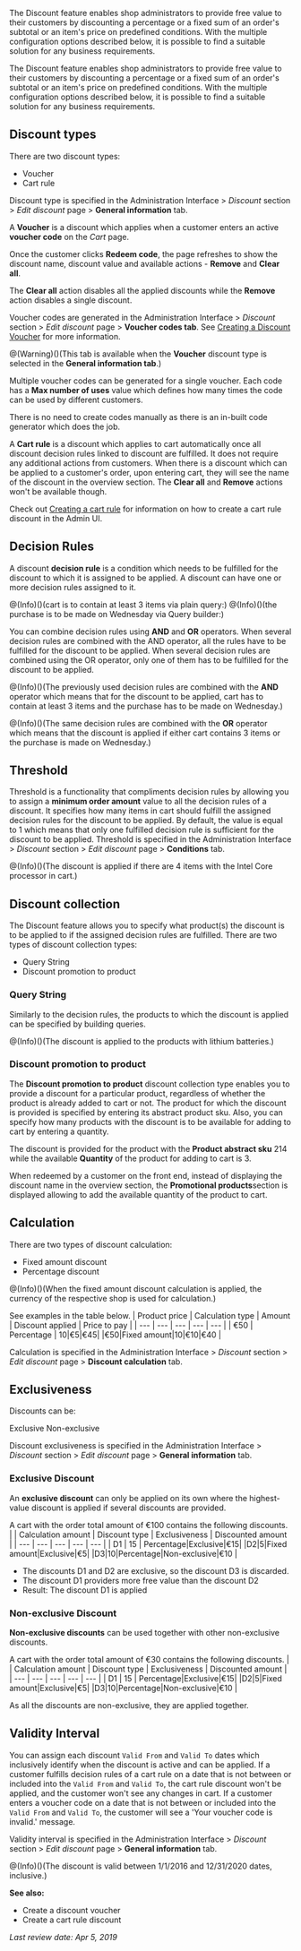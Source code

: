 The Discount feature enables shop administrators to provide free value to their customers by discounting a percentage or a fixed sum of an order's subtotal or an item's price on predefined conditions. With the multiple configuration options described below, it is possible to find a suitable solution for any business requirements.

The Discount feature enables shop administrators to provide free value to their customers by discounting a percentage or a fixed sum of an order's subtotal or an item's price on predefined conditions. With the multiple configuration options described below, it is possible to find a suitable solution for any business requirements.

## Discount types

There are two discount types:

* Voucher
* Cart rule

Discount type is specified in the Administration Interface > *Discount* section > *Edit discount* page > **General information** tab.

A **Voucher** is a discount which applies when a customer enters an active **voucher code** on the *Cart* page.

Once the customer clicks **Redeem code**, the page refreshes to show the discount name, discount value and available actions - **Remove** and **Clear all**.

The **Clear all** action disables all the applied discounts while the **Remove** action disables a single discount.

Voucher codes are generated in the Administration Interface > *Discount* section > *Edit discount* page > **Voucher codes tab**. See [Creating a Discount Voucher](https://documentation.spryker.com/administration_interface_guide/discount.htm#creating-a-discount-voucher) for more information.

@(Warning)()(This tab is available when the **Voucher** discount type is selected in the **General information tab**.)


Multiple voucher codes can be generated for a single voucher. Each code has a **Max number of uses** value which defines how many times the code can be used by different customers.

There is no need to create codes manually as there is an in-built code generator which does the job.

A **Cart rule** is a discount which applies to cart automatically once all discount decision rules linked to discount are fulfilled. It does not require any additional actions from customers. When there is a discount which can be applied to a customer's order, upon entering cart, they will see the name of the discount in the overview section. The **Clear all** and **Remove** actions won't be available though.

Check out [Creating a cart rule](https://documentation.spryker.com/administration_interface_guide/discount.htm#creating-a-cart-rule-discount) for information on how to create a cart rule discount in the Admin UI.

## Decision Rules
A discount **decision rule** is a condition which needs to be fulfilled for the discount to which it is assigned to be applied. A discount can have one or more decision rules assigned to it.

@(Info)()(cart is to contain at least 3 items via plain query:)
@(Info)()(the purchase is to be made on Wednesday via Query builder:)

You can combine decision rules using **AND** and **OR** operators. When several decision rules are combined with the AND operator, all the rules have to be fulfilled for the discount to be applied. When several decision rules are combined using the OR operator, only one of them has to be fulfilled for the discount to be applied.

@(Info)()(The previously used decision rules are combined with the **AND** operator which means that for the discount to be applied, cart has to contain at least 3 items and the purchase has to be made on Wednesday.)

@(Info)()(The same decision rules are combined with the **OR** operator which means that the discount is applied if either cart contains 3 items or the purchase is made on Wednesday.)

## Threshold
Threshold is a functionality that compliments decision rules by allowing you to assign a **minimum order amount** value to all the decision rules of a discount. It specifies how many items in cart should fulfill the assigned decision rules for the discount to be applied. By default, the value is equal to 1 which means that only one fulfilled decision rule is sufficient for the discount to be applied. Threshold is specified in the Administration Interface > *Discount* section > *Edit discount* page > **Conditions** tab.

@(Info)()(The discount is applied if there are 4 items with the Intel Core processor in cart.)

## Discount collection

The Discount feature allows you to specify what product(s) the discount is to be applied to if the assigned decision rules are fulfilled. There are two types of discount collection types:

* Query String
* Discount promotion to product

### Query String
Similarly to the decision rules, the products to which the discount is applied can be specified by building queries.

@(Info)()(The discount is applied to the products with lithium batteries.)


### Discount promotion to product

The **Discount promotion to product** discount collection type enables you to provide a discount for a particular product, regardless of whether the product is already added to cart or not. The product for which the discount is provided is specified by entering its abstract product sku. Also, you can specify how many products with the discount is to be available for adding to cart by entering a quantity.

The discount is provided for the product with the **Product abstract sku** 214 while the available **Quantity** of the product for adding to cart is 3.

When redeemed by a customer on the front end, instead of displaying the discount name in the overview section, the **Promotional products**section is displayed allowing to add the available quantity of the product to cart.

## Calculation
There are two types of discount calculation:

* Fixed amount discount
* Percentage discount

@(Info)()(When the fixed amount discount calculation is applied, the currency of the respective shop is used for calculation.)

See examples in the table below.
| Product price | Calculation type | Amount | Discount applied | Price to pay |
| --- | --- | --- | --- | --- |
| €50 | Percentage | 10|€5|€45|
|€50|Fixed amount|10|€10|€40 |

Calculation is specified in the Administration Interface > *Discount* section > *Edit discount* page > **Discount calculation** tab.

## Exclusiveness
Discounts can be:

Exclusive
Non-exclusive

Discount exclusiveness is specified in the Administration Interface > *Discount* section > *Edit discount* page > **General information** tab.

### Exclusive Discount
An **exclusive discount** can only be applied on its own where the highest-value discount is applied if several discounts are provided.

A cart with the order total amount of €100 contains the following discounts.
|   | Calculation amount | Discount type | Exclusiveness | Discounted amount |
| --- | --- | --- | --- | --- |
| D1 | 15 | Percentage|Exclusive|€15|
|D2|5|Fixed amount|Exclusive|€5|
|D3|10|Percentage|Non-exclusive|€10 |

* The discounts D1 and D2 are exclusive, so the discount D3 is discarded.
* The discount D1 providers more free value than the discount D2
* Result: The discount D1 is applied


### Non-exclusive Discount
**Non-exclusive discounts** can be used together with other non-exclusive discounts.

A cart with the order total amount of €30 contains the following discounts.
|   | Calculation amount | Discount type | Exclusiveness | Discounted amount |
| --- | --- | --- | --- | --- |
| D1 | 15 | Percentage|Exclusive|€15|
|D2|5|Fixed amount|Exclusive|€5|
|D3|10|Percentage|Non-exclusive|€10 |

As all the discounts are non-exclusive, they are applied together.

## Validity Interval

You can assign each discount `Valid From` and `Valid To` dates which inclusively identify when the discount is active and can be applied. If a customer fulfills decision rules of a cart rule on a date that is not between or included into the `Valid From` and `Valid To`, the cart rule discount won't be applied, and the customer won't see any changes in cart. If a customer enters a voucher code on a date that is not between or included into the `Valid From` and `Valid To`, the customer will see a 'Your voucher code is invalid.' message.

Validity interval is specified in the Administration Interface > *Discount* section > *Edit discount* page > **General information** tab.

@(Info)()(The discount is valid between 1/1/2016 and 12/31/2020 dates, inclusive.)

**See also:**

* Create a discount voucher
* Create a cart rule discount

_Last review date: Apr 5, 2019_ <!-- by Helen Kravchenko, Andrii Tserkovnyi -->